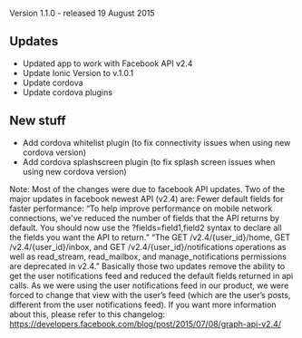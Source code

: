 Version 1.1.0 - released 19 August 2015

## Updates
- Updated app to work with Facebook API v2.4
- Update Ionic Version to v.1.0.1
- Update cordova
- Update cordova plugins

## New stuff
- Add cordova whitelist plugin (to fix connectivity issues when using new cordova version)
- Add cordova splashscreen plugin (to fix splash screen issues when using new cordova version)

Note: Most of the changes were due to facebook API updates. Two of the major updates in facebook newest API (v2.4) are:
Fewer default fields for faster performance: “To help improve performance on mobile network connections, we've reduced the number of fields that the API returns by default. You should now use the ?fields=field1,field2 syntax to declare all the fields you want the API to return.”
“The GET /v2.4/{user_id}/home, GET /v2.4/{user_id}/inbox, and GET /v2.4/{user_id}/notifications operations as well as read_stream, read_mailbox, and manage_notifications permissions are deprecated in v2.4.”
Basically those two updates remove the ability to get the user notifications feed and reduced the default fields returned in api calls. As we were using the user notifications feed in our product, we were forced to change that view with the user’s feed (which are the user’s posts, different from the user notifications feed). If you want more information about this, please refer to this changelog: https://developers.facebook.com/blog/post/2015/07/08/graph-api-v2.4/
